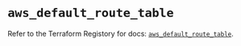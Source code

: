 # `aws_default_route_table`

Refer to the Terraform Registory for docs: [`aws_default_route_table`](https://registry.terraform.io/providers/hashicorp/aws/4.66.1/docs/resources/default_route_table).
